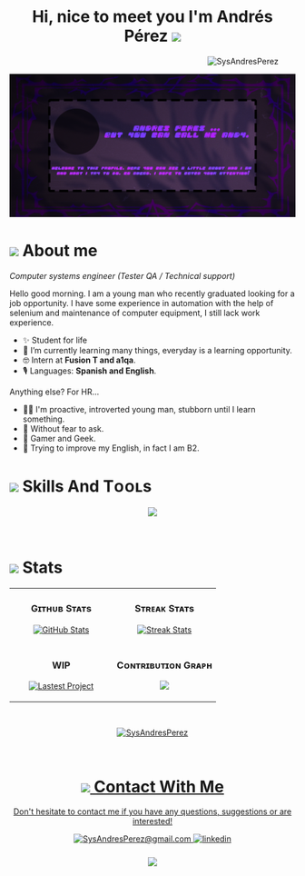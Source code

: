<h1 align="center"> Hi, nice to meet you I'm Andrés Pérez <img src="https://media.giphy.com/media/hvRJCLFzcasrR4ia7z/giphy.gif" width="35"></h1>

<!--Profile Count Badge-->
<p align="right">
  <img src="https://komarev.com/ghpvc/?username=SysAndresPerez&label=Profile%20views&color=770677&style=for-the-badge&logo=star" alt="SysAndresPerez" style="padding-right:30px;">
</p>

<!--Banner-->
![Banner Img](banner.png)

<!--About me-->  

# <img src="https://media.giphy.com/media/xUOrvZ4p5o3QlIumZO/giphy.gif" width="35"/> About me

*Computer systems engineer (Tester QA / Technical support)*
<br/>              
<p align="left">
Hello good morning.
I am a young man who recently graduated looking for a job opportunity. I have some experience in automation with the help of selenium and maintenance of computer equipment, I still lack work experience. </p>

- ✨ Student for life
- 🌱 I’m currently learning many things, everyday is a learning opportunity.
- 🤓 Intern at **Fusion T and a1qa**.
- 🎙️ Languages: **Spanish and English**.

Anything else? For HR... 
- 😶‍🌫️ I'm proactive, introverted young man, stubborn until I learn something. 
- 🙊 Without fear to ask.
- 👾 Gamer and Geek.
- 👻 Trying to improve my English, in fact I am B2.
<!--Skills-->

# <img src="https://media.giphy.com/media/jSKBmKkvo2dPQQtsR1/giphy.gif" width="45"/> Skills And Tᴏᴏʟs

<!--Skills Icons-->

<p align="center">
<img width="500px"  src="https://skillicons.dev/icons?i=idea,vscode,java,selenium,html,git,github,jenkins,mysql,postman,docker,windows,photoshop,&perline=20"/>
</p>

<br/>

<!--Stats-->

# <img src="https://media.giphy.com/media/S8TzUKzRPjepzJx37U/giphy.gif" width="50"/> Stats

<table width="100%">
  <tr>
    <td width="50%">
      <h3 align="center"><strong>Gɪᴛʜᴜʙ Sᴛᴀᴛs</strong></h3>
      <p align="center">
        <a href="https://github.com/SysAndresPerez/">
          <img align="center" src="https://github-readme-stats.vercel.app/api?username=SysAndresPerez&count_private=true&show_icons=true&theme=nightowl" alt="GitHub Stats" />
        </a>
      </p>
    </td>
    <td width="50%">
      <h3 align="center"><strong>Sᴛʀᴇᴀᴋ Sᴛᴀᴛs</strong></h3>
      <p align="center">
        <a href="https://github.com/SysAndresPerez/">
          <img align="center" src="https://streak-stats.demolab.com?user=SysAndresPerez&theme=nightowl" alt="Streak Stats" />
        </a>
      </p>
    </td>
  </tr>
  <tr>
    <td width="50%">
      <h3 align="center"><strong>WIP</strong></h3>
      <p align="center">
        <a href="https://github.com/SysAndresPerez/">
          <img align="center" width="470" src="https://github-readme-stats.vercel.app/api/pin/?username=Kiran1689&repo=cryptos&theme=nightowl&show_owner=true" alt="Lastest Project" />
        </a>
      </p>
    </td>
    <td width="50%">
      <h3 align="center"><strong>Cᴏɴᴛʀɪʙᴜᴛɪᴏɴ Gʀᴀᴘʜ</strong></h3>
      <p align="center">
        <a href="https://github.com/SysAndresPerez/">
          <div align="center">
                <img src="https://github-readme-activity-graph.vercel.app/graph?username=SysAndresPerez&bg_color=011627&color=79d3c3&line=c792ea&point=ffeb95&area=true&hide_border=false" border-radius="20">
        </div>
        </a>
      </p>
    </td>
  </tr>
</table>
<br/>
<p>
<div align="center">
  <a href="https://github.com/SysAndresPerez/">
  <img src="https://github-readme-stats.vercel.app/api/top-langs?username=SysAndresPerez&theme=nightowl&show_owner=true" width="250"  alt="SysAndresPerez"/>
</p>
<br/>

<!--Contact with me--> 

# <img src="https://media.giphy.com/media/23D8NR89IoZUC9jgsO/giphy.gif" width="25"/> Contact With Me
<p>
Don't hesitate to contact me if you have any questions, suggestions or are interested!
</p>
<div align="center">
<a href="mailto:SysAndresPerez@gmail.com" target="_blank">
<img src="https://img.shields.io/badge/Gmail-D14836?style=for-the-badge&logo=gmail&logoColor=white" alt=SysAndresPerez@gmail.com mail style="margin-bottom: 10px;" />
</a>
 <a href="https://www.linkedin.com/in/sysandresperez/" target="_blank">
<img src=https://img.shields.io/badge/linkedin-%231E77B5.svg?&style=for-the-badge&logo=linkedin&logoColor=white alt=linkedin style="margin-bottom: 10px;" />

<!--Footer--> 

<p align="center">
  <img src="https://capsule-render.vercel.app/api?type=waving&color=gradient&height=65&section=footer"/>
</p>